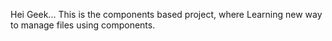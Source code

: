 Hei Geek...
This is the components based project, where Learning new way to manage files using components.
